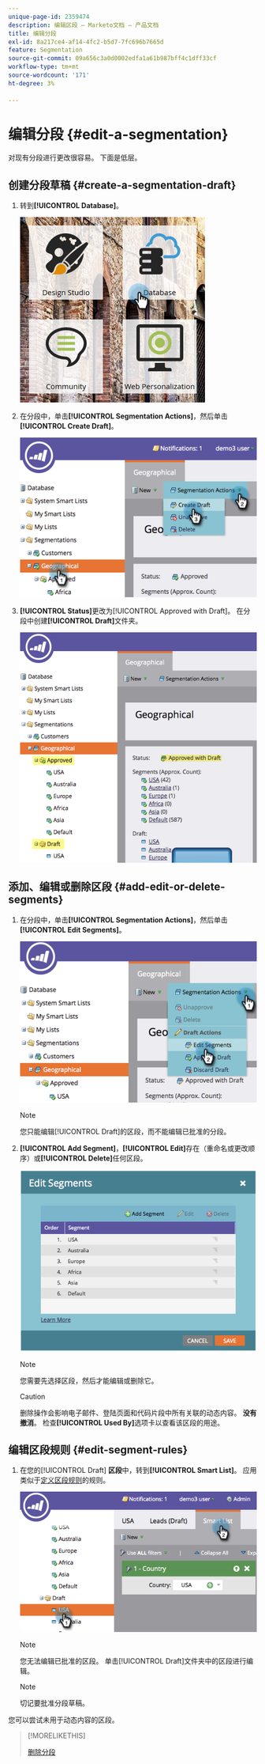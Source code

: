 ```yaml
---
unique-page-id: 2359474
description: 编辑区段 — Marketo文档 — 产品文档
title: 编辑分段
exl-id: 8a217ce4-af14-4fc2-b5d7-7fc696b7665d
feature: Segmentation
source-git-commit: 09a656c3a0d0002edfa1a61b987bff4c1dff33cf
workflow-type: tm+mt
source-wordcount: '171'
ht-degree: 3%

---
```


# 编辑分段 {#edit-a-segmentation}

对现有分段进行更改很容易。 下面是低层。

## 创建分段草稿 {#create-a-segmentation-draft}

1. 转到&#x200B;**[!UICONTROL Database]**。

   ![](assets/db.png)

1. 在分段中，单击&#x200B;**[!UICONTROL Segmentation Actions]**，然后单击&#x200B;**[!UICONTROL Create Draft]**。

   ![](assets/two.png)

1. **[!UICONTROL Status]**&#x200B;更改为[!UICONTROL Approved with Draft]。 在分段中创建&#x200B;**[!UICONTROL Draft]**&#x200B;文件夹。

   ![](assets/three.png)

## 添加、编辑或删除区段 {#add-edit-or-delete-segments}

1. 在分段中，单击&#x200B;**[!UICONTROL Segmentation Actions]**，然后单击&#x200B;**[!UICONTROL Edit Segments]**。

   ![](assets/four.png)

   >[!NOTE]
   >
   >您只能编辑[!UICONTROL Draft]的区段，而不能编辑已批准的分段。

1. **[!UICONTROL Add Segment]**，**[!UICONTROL Edit]**&#x200B;存在（重命名或更改顺序）或&#x200B;**[!UICONTROL Delete]**&#x200B;任何区段。

   ![](assets/image2014-9-16-9-3a6-3a9.png)

   >[!NOTE]
   >
   >您需要先选择区段，然后才能编辑或删除它。

   >[!CAUTION]
   >
   >删除操作会影响电子邮件、登陆页面和代码片段中所有关联的动态内容。 **没有撤消**。 检查&#x200B;**[!UICONTROL Used By]**&#x200B;选项卡以查看该区段的用途。

## 编辑区段规则 {#edit-segment-rules}

1. 在您的[!UICONTROL Draft] **区段**&#x200B;中，转到&#x200B;**[!UICONTROL Smart List]**。 应用类似于[定义区段规则](/help/marketo/product-docs/personalization/segmentation-and-snippets/segmentation/define-segment-rules.md)的规则。

   ![](assets/image2014-9-16-9-3a6-3a20.png)

   >[!NOTE]
   >
   >您无法编辑已批准的区段。 单击[!UICONTROL Draft]文件夹中的区段进行编辑。

   >[!NOTE]
   >
   >切记要批准分段草稿。

您可以尝试未用于动态内容的区段。

>[!MORELIKETHIS]
>
>[删除分段](/help/marketo/product-docs/personalization/segmentation-and-snippets/segmentation/delete-a-segmentation.md)
